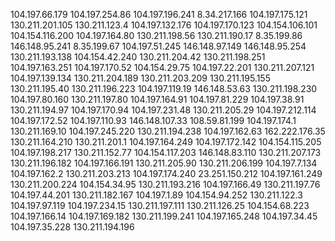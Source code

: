104.197.66.179
104.197.254.86
104.197.196.241
8.34.217.166
104.197.175.121
130.211.201.105
130.211.123.4
104.197.132.176
104.197.170.123
104.154.106.101
104.154.116.200
104.197.164.80
130.211.198.56
130.211.190.17
8.35.199.86
146.148.95.241
8.35.199.67
104.197.51.245
146.148.97.149
146.148.95.254
130.211.193.138
104.154.42.240
130.211.204.42
130.211.198.251
104.197.163.251
104.197.170.52
104.154.29.75
104.197.22.201
130.211.207.121
104.197.139.134
130.211.204.189
130.211.203.209
130.211.195.155
130.211.195.40
130.211.196.223
104.197.119.19
146.148.53.63
130.211.198.230
104.197.80.160
130.211.197.80
104.197.164.91
104.197.81.229
104.197.38.91
130.211.194.97
104.197.170.94
104.197.231.48
130.211.205.29
104.197.212.114
104.197.172.52
104.197.110.93
146.148.107.33
108.59.81.199
104.197.174.1
130.211.169.10
104.197.245.220
130.211.194.238
104.197.162.63
162.222.176.35
130.211.164.210
130.211.201.1
104.197.164.249
104.197.172.142
104.154.115.205
104.197.198.217
130.211.152.77
104.154.117.203
146.148.83.110
130.211.207.173
130.211.196.182
104.197.166.191
130.211.205.90
130.211.206.199
104.197.7.134
104.197.162.2
130.211.203.213
104.197.174.240
23.251.150.212
104.197.161.249
130.211.200.224
104.154.34.95
130.211.193.216
104.197.166.49
130.211.197.76
104.197.44.201
130.211.182.167
104.197.1.89
104.154.94.252
130.211.122.3
104.197.97.119
104.197.234.15
130.211.197.111
130.211.126.25
104.154.68.223
104.197.166.14
104.197.169.182
130.211.199.241
104.197.165.248
104.197.34.45
104.197.35.228
130.211.194.196